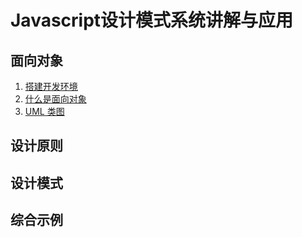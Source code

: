 # Javascript设计模式系统讲解与应用

## 面向对象

1. [搭建开发环境](https://github.com/negrochn/study-imooc/blob/master/255/doc/搭建开发环境.md)
2. [什么是面向对象](https://github.com/negrochn/study-imooc/blob/master/255/doc/什么是面向对象.md)
3. [UML 类图](https://github.com/negrochn/study-imooc/blob/master/255/doc/UML%20%E7%B1%BB%E5%9B%BE.md)



## 设计原则



## 设计模式



## 综合示例


